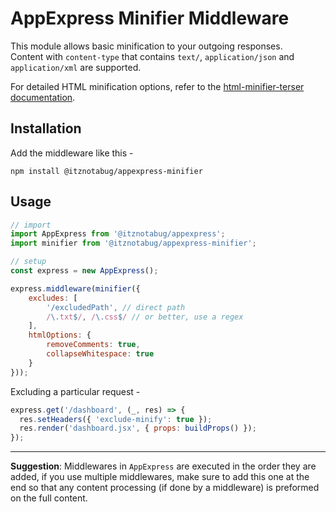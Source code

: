 # AppExpress Minifier Middleware

This module allows basic minification to your outgoing responses.\
Content with `content-type` that contains `text/`, `application/json` and `application/xml` are supported.

For detailed HTML minification options, refer to
the [html-minifier-terser documentation](https://github.com/terser/html-minifier-terser?tab=readme-ov-file#options-quick-reference).

## Installation

Add the middleware like this -

```shell
npm install @itznotabug/appexpress-minifier
```

## Usage

```javascript
// import
import AppExpress from '@itznotabug/appexpress';
import minifier from '@itznotabug/appexpress-minifier';

// setup
const express = new AppExpress();

express.middleware(minifier({
    excludes: [
        '/excludedPath', // direct path
        /\.txt$/, /\.css$/ // or better, use a regex
    ],
    htmlOptions: {
        removeComments: true,
        collapseWhitespace: true
    }
}));
```

Excluding a particular request -

```javascript
express.get('/dashboard', (_, res) => {
  res.setHeaders({ 'exclude-minify': true });
  res.render('dashboard.jsx', { props: buildProps() });
});
```

---

**Suggestion**: Middlewares in `AppExpress` are executed in the order they are added, if you use multiple middlewares,
make sure to add this one at the end so that any content processing (if done by a middleware) is preformed on the full
content.